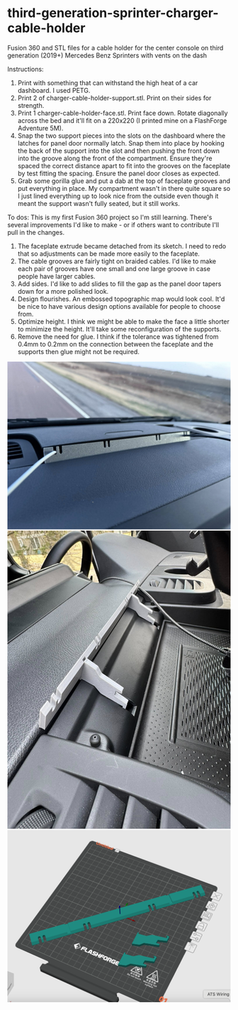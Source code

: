 # third-generation-sprinter-charger-cable-holder
Fusion 360 and STL files for a cable holder for the center console on third generation (2019+) Mercedes Benz Sprinters with vents on the dash

Instructions:
1. Print with something that can withstand the high heat of a car dashboard. I used PETG. 
2. Print 2 of charger-cable-holder-support.stl. Print on their sides for strength.
3. Print 1 charger-cable-holder-face.stl. Print face down. Rotate diagonally across the bed and it'll fit on a 220x220 (I printed mine on a FlashForge Adventure 5M).
4. Snap the two support pieces into the slots on the dashboard where the latches for panel door normally latch. Snap them into place by hooking the back of the support into the slot and then pushing the front down into the groove along the front of the compartment. Ensure they're spaced the correct distance apart to fit into the grooves on the faceplate by test fitting the spacing. Ensure the panel door closes as expected.
5. Grab some gorilla glue and put a dab at the top of faceplate grooves and put everything in place. My compartment wasn't in there quite square so I just lined everything up to look nice from the outside even though it meant the support wasn't fully seated, but it still works.

To dos:
This is my first Fusion 360 project so I'm still learning. There's several improvements I'd like to make - or if others want to contribute I'll pull in the changes.
1. The faceplate extrude became detached from its sketch. I need to redo that so adjustments can be made more easily to the faceplate.
2. The cable grooves are fairly tight on braided cables. I'd like to make each pair of grooves have one small and one large groove in case people have larger cables.
3. Add sides. I'd like to add slides to fill the gap as the panel door tapers down for a more polished look.
4. Design flourishes. An embossed topographic map would look cool. It'd be nice to have various design options available for people to choose from.
5. Optimize height. I think we might be able to make the face a little shorter to minimize the height. It'll take some reconfiguration of the supports.
6. Remove the need for glue. I think if the tolerance was tightened from 0.4mm to 0.2mm on the connection between the faceplate and the supports then glue might not be required. 

![Cable holder installed](image-installed.jpg)
![View of cable holder installation](image-installation.jpg)
![Printing configuration](image-printing-configuration.png)
